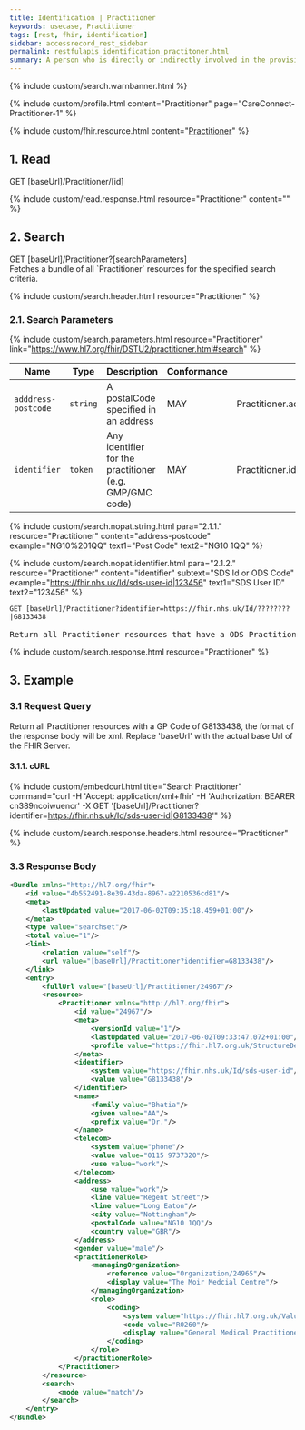 ```yaml
---
title: Identification | Practitioner
keywords: usecase, Practitioner
tags: [rest, fhir, identification]
sidebar: accessrecord_rest_sidebar
permalink: restfulapis_identification_practitoner.html
summary: A person who is directly or indirectly involved in the provisioning of healthcare.
---
```


{% include custom/search.warnbanner.html %}

{% include custom/profile.html content="Practitioner" page="CareConnect-Practitioner-1" %}

{% include custom/fhir.resource.html content="[Practitioner](https://www.hl7.org/fhir/DSTU2/practitioner.html)" %}


## 1. Read ##

<div markdown="span" class="alert alert-success" role="alert">
GET [baseUrl]/Practitioner/[id]</div>

{% include custom/read.response.html resource="Practitioner" content="" %}

## 2. Search ##

<div markdown="span" class="alert alert-success" role="alert">
GET [baseUrl]/Practitioner?[searchParameters]</div>
Fetches a bundle of all `Practitioner` resources for the specified search criteria.

{% include custom/search.header.html resource="Practitioner" %}

### 2.1. Search Parameters ###

{% include custom/search.parameters.html resource="Practitioner"     link="https://www.hl7.org/fhir/DSTU2/practitioner.html#search" %}

| Name | Type | Description | Conformance  | Path |
|------|------|-------------|-------|------|
| `adddress-postcode` | `string` | A postalCode specified in an address | MAY | Practitioner.address.postalCode |
| `identifier` | `token` | 	Any identifier for the practitioner (e.g. GMP/GMC code) | MAY | 	Practitioner.identifier |

<!--
| `name` | `string` | A portion of the name of the practitioner | | Practitioner.name |
| `organization` | `reference` | The identity of the organization the practitioner represents / acts on behalf of | | Practitioner.practitionerRole.managingOrganization <br>(Organization) |
-->

{% include custom/search.nopat.string.html para="2.1.1." resource="Practitioner" content="address-postcode"  example="NG10%201QQ" text1="Post Code" text2="NG10 1QQ" %}

{% include custom/search.nopat.identifier.html para="2.1.2." resource="Practitioner" content="identifier" subtext="SDS Id or ODS Code" example="https://fhir.nhs.uk/Id/sds-user-id|123456" text1="SDS User ID" text2="123456" %}

<div class="language-http highlighter-rouge">
<pre class="highlight"><code><span class="err">GET [baseUrl]/Practitioner?identifier=https://fhir.nhs.uk/Id/????????|G8133438
</span></code>
Return all Practitioner resources that have a ODS Practitioner/Consultant of G8133438 </pre>
</div>

{% include custom/search.response.html resource="Practitioner" %}

## 3. Example ##

### 3.1 Request Query ###
Return all Practitioner resources with a GP Code of G8133438, the format of the response body will be xml. Replace 'baseUrl' with the actual base Url of the FHIR Server.

#### 3.1.1. cURL ####

{% include custom/embedcurl.html title="Search Practitioner" command="curl -H 'Accept: application/xml+fhir' -H 'Authorization: BEARER cn389ncoiwuencr' -X GET  '[baseUrl]/Practitioner?identifier=https://fhir.nhs.uk/Id/sds-user-id|G8133438'" %}

{% include custom/search.response.headers.html resource="Practitioner" %}

### 3.3 Response Body ###

```xml
<Bundle xmlns="http://hl7.org/fhir">
    <id value="4b552491-8e39-43da-8967-a2210536cd81"/>
    <meta>
        <lastUpdated value="2017-06-02T09:35:18.459+01:00"/>
    </meta>
    <type value="searchset"/>
    <total value="1"/>
    <link>
        <relation value="self"/>
        <url value="[baseUrl]/Practitioner?identifier=G8133438"/>
    </link>
    <entry>
        <fullUrl value="[baseUrl]/Practitioner/24967"/>
        <resource>
            <Practitioner xmlns="http://hl7.org/fhir">
                <id value="24967"/>
                <meta>
                    <versionId value="1"/>
                    <lastUpdated value="2017-06-02T09:33:47.072+01:00"/>
                    <profile value="https://fhir.hl7.org.uk/StructureDefinition/CareConnect-Practitioner-1"/>
                </meta>
                <identifier>
                    <system value="https://fhir.nhs.uk/Id/sds-user-id"/>
                    <value value="G8133438"/>
                </identifier>
                <name>
                    <family value="Bhatia"/>
                    <given value="AA"/>
                    <prefix value="Dr."/>
                </name>
                <telecom>
                    <system value="phone"/>
                    <value value="0115 9737320"/>
                    <use value="work"/>
                </telecom>
                <address>
                    <use value="work"/>
                    <line value="Regent Street"/>
                    <line value="Long Eaton"/>
                    <city value="Nottingham"/>
                    <postalCode value="NG10 1QQ"/>
                    <country value="GBR"/>
                </address>
                <gender value="male"/>
                <practitionerRole>
                    <managingOrganization>
                        <reference value="Organization/24965"/>
                        <display value="The Moir Medcial Centre"/>
                    </managingOrganization>
                    <role>
                        <coding>
                            <system value="https://fhir.hl7.org.uk/ValueSet/sds-job-role-name-1"/>
                            <code value="R0260"/>
                            <display value="General Medical Practitioner"/>
                        </coding>
                    </role>
                </practitionerRole>
            </Practitioner>
        </resource>
        <search>
            <mode value="match"/>
        </search>
    </entry>
</Bundle>
```
